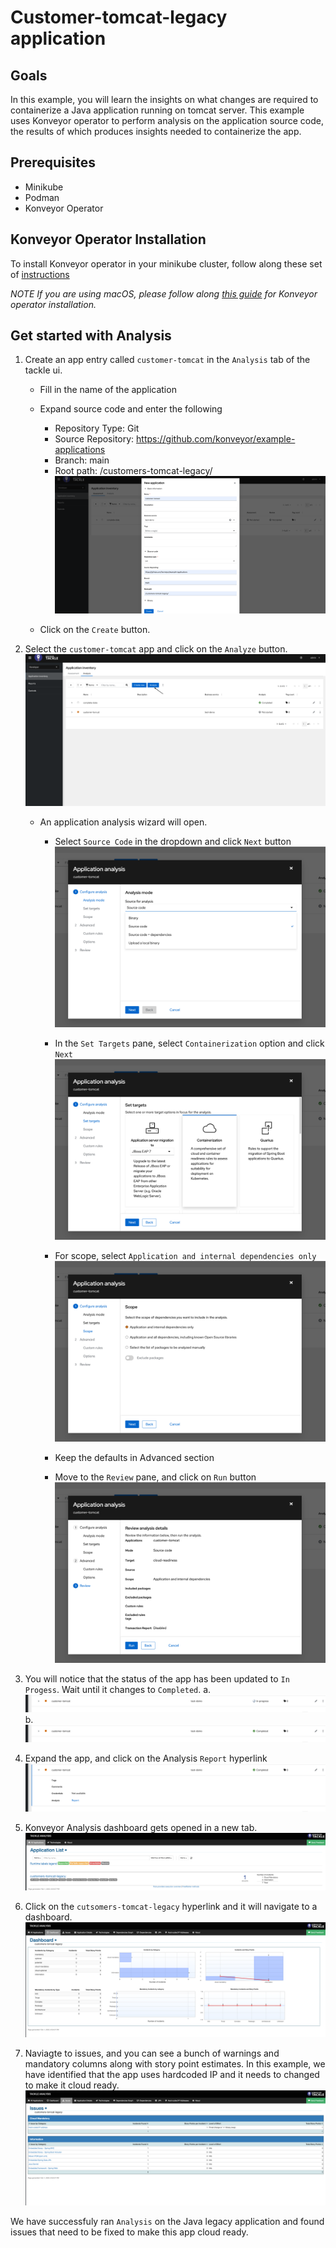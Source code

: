 # Customer-tomcat-legacy application

## Goals
In this example, you will learn the insights on what changes are required to containerize a Java application running on tomcat server. This example uses Konveyor operator to perform analysis on the application source code, the results of which produces insights needed to containerize the app.

## Prerequisites 
* Minikube
* Podman
* Konveyor Operator

## Konveyor Operator Installation 
To install Konveyor operator in your minikube cluster, follow along these set of [instructions](https://github.com/konveyor/tackle2-operator#tackle-operator-installation-on-k8s)

_NOTE If you are using macOS, please follow along [this guide](https://github.com/konveyor/tackle2-operator/blob/main/docs/installation-macos.md) for Konveyor operator installation._

## Get started with Analysis

1. Create an app entry called `customer-tomcat` in the `Analysis` tab of the tackle ui. 
    * Fill in the name of the application
    * Expand source code and enter the following
        * Repository Type: Git
        * Source Repository: https://github.com/konveyor/example-applications
        * Branch: main
        * Root path: /customers-tomcat-legacy/
        ![](img/step1.png)

    * Click on the `Create`  button.

2. Select the `customer-tomcat` app and click on the `Analyze` button.
![](img/step2a.png)

    * An application analysis wizard will open. 
        * Select `Source Code` in the dropdown and click `Next` button
        ![](img/step2a1.png)


        * In the `Set Targets` pane, select `Containerization` option and click `Next`
        ![](img/step2a2.png)

        * For scope, select `Application and internal dependencies only` 
        ![](img/step2a3.png)

        * Keep the defaults in Advanced section
        * Move to the `Review` pane, and click on `Run` button
        ![](img/step2a4.png)


3. You will notice that the status of the app has been updated to `In Progess`. Wait until it changes to `Completed`.
    a.![](img/step3a.png)
    b. ![](img/step3b.png)

4. Expand the app, and click on the Analysis `Report` hyperlink
![](img/step4.png)

5. Konveyor Analysis dashboard gets opened in a new tab.
![](img/step5.png)

6. Click on the `cutsomers-tomcat-legacy` hyperlink and it will navigate to a dashboard.
![](img/step6.png)

7. Naviagte to issues, and you can see a bunch of warnings and mandatory columns along with story point estimates. In this example, we have identified that the app uses hardcoded IP and it needs to changed to make it cloud ready. 
![](img/step7.png)

We have successfuly ran `Analysis` on the Java legacy application and found issues that need to be fixed to make this app cloud ready.  

